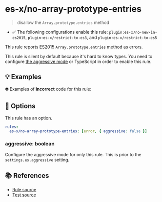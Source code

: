 # es-x/no-array-prototype-entries
> disallow the `Array.prototype.entries` method

- ✅ The following configurations enable this rule: `plugin:es-x/no-new-in-es2015`, `plugin:es-x/restrict-to-es3`, and `plugin:es-x/restrict-to-es5`

This rule reports ES2015 `Array.prototype.entries` method as errors.

This rule is silent by default because it's hard to know types. You need to configure [the aggressive mode](../#the-aggressive-mode) or TypeScript in order to enable this rule.

## 💡 Examples

⛔ Examples of **incorrect** code for this rule:

<eslint-playground type="bad" code="/*eslint es-x/no-array-prototype-entries: [error, { aggressive: true }] */
foo.entries()
" />

## 🔧 Options

This rule has an option.

```yml
rules:
  es-x/no-array-prototype-entries: [error, { aggressive: false }]
```

### aggressive: boolean

Configure the aggressive mode for only this rule.
This is prior to the `settings.es.aggressive` setting.

## 📚 References

- [Rule source](https://github.com/ota-meshi/eslint-plugin-es-x/blob/master/lib/rules/no-array-prototype-entries.js)
- [Test source](https://github.com/ota-meshi/eslint-plugin-es-x/blob/master/tests/lib/rules/no-array-prototype-entries.js)
